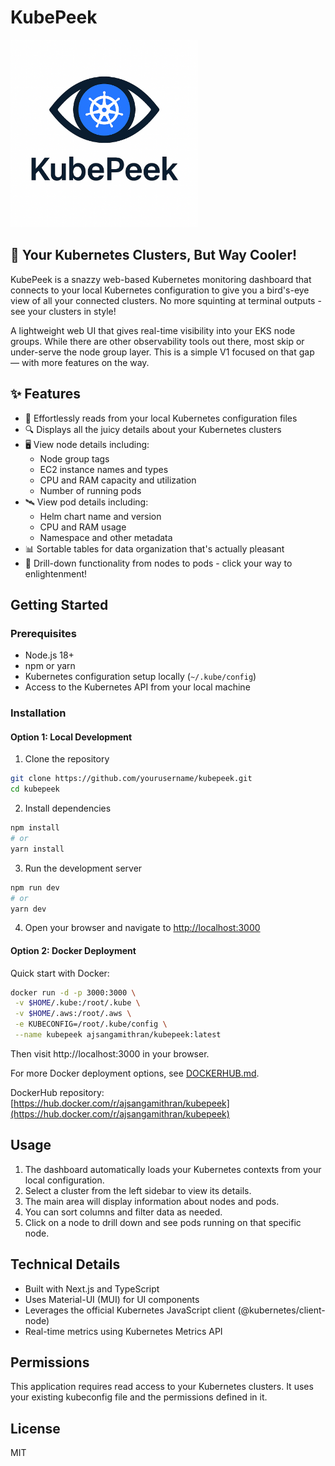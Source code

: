 # KubePeek

<img src="assets/logo.png" alt="KubePeek Logo" width="300"/>

## 🚀 Your Kubernetes Clusters, But Way Cooler!

KubePeek is a snazzy web-based Kubernetes monitoring dashboard that connects to your local Kubernetes configuration to give you a bird's-eye view of all your connected clusters. No more squinting at terminal outputs - see your clusters in style!

A lightweight web UI that gives real-time visibility into your EKS node groups.
While there are other observability tools out there, most skip or under-serve the node group layer. This is a simple V1 focused on that gap — with more features on the way.

## ✨ Features

- 📁 Effortlessly reads from your local Kubernetes configuration files
- 🔍 Displays all the juicy details about your Kubernetes clusters
- 🖥️ View node details including:
  - Node group tags
  - EC2 instance names and types
  - CPU and RAM capacity and utilization
  - Number of running pods
- 🛰️ View pod details including:
  - Helm chart name and version
  - CPU and RAM usage
  - Namespace and other metadata
- 📊 Sortable tables for data organization that's actually pleasant
- 🔄 Drill-down functionality from nodes to pods - click your way to enlightenment!

## Getting Started

### Prerequisites

- Node.js 18+
- npm or yarn
- Kubernetes configuration setup locally (`~/.kube/config`)
- Access to the Kubernetes API from your local machine

### Installation

#### Option 1: Local Development

1. Clone the repository
```bash
git clone https://github.com/yourusername/kubepeek.git
cd kubepeek
```

2. Install dependencies
```bash
npm install
# or
yarn install
```

3. Run the development server
```bash
npm run dev
# or
yarn dev
```

4. Open your browser and navigate to [http://localhost:3000](http://localhost:3000)

#### Option 2: Docker Deployment

Quick start with Docker:

```bash
docker run -d -p 3000:3000 \
 -v $HOME/.kube:/root/.kube \
 -v $HOME/.aws:/root/.aws \
 -e KUBECONFIG=/root/.kube/config \
 --name kubepeek ajsangamithran/kubepeek:latest
```

Then visit http://localhost:3000 in your browser.

For more Docker deployment options, see [DOCKERHUB.md](DOCKERHUB.md).

DockerHub repository: [https://hub.docker.com/r/ajsangamithran/kubepeek](https://hub.docker.com/r/ajsangamithran/kubepeek)

## Usage

1. The dashboard automatically loads your Kubernetes contexts from your local configuration.
2. Select a cluster from the left sidebar to view its details.
3. The main area will display information about nodes and pods.
4. You can sort columns and filter data as needed.
5. Click on a node to drill down and see pods running on that specific node.

## Technical Details

- Built with Next.js and TypeScript
- Uses Material-UI (MUI) for UI components
- Leverages the official Kubernetes JavaScript client (@kubernetes/client-node)
- Real-time metrics using Kubernetes Metrics API

## Permissions

This application requires read access to your Kubernetes clusters. It uses your existing kubeconfig file and the permissions defined in it.

## License

MIT
